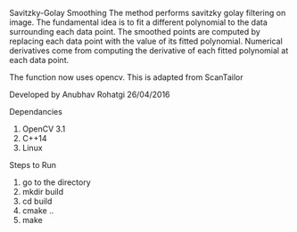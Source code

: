 Savitzky-Golay Smoothing
The method performs savitzky golay filtering on image.
The fundamental idea is to fit a different polynomial 
to the data surrounding each data point. The smoothed 
points are computed by replacing each data point with
 the value of its fitted polynomial. Numerical 
derivatives come from computing the derivative of each 
fitted polynomial at each data point.

The function now uses opencv.
This is adapted from ScanTailor

Developed by Anubhav Rohatgi 26/04/2016


Dependancies 
1. OpenCV 3.1
2. C++14
3. Linux

Steps to Run 
1. go to the directory
2. mkdir build
3. cd build
4. cmake ..
5. make




